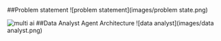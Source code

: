 ##Problem statement
![problem statement](images/problem state.png)

![multi ai](/hire_ai/sol.png)
##Data Analyst Agent Architecture
![data analyst](images/data analyst.png)
